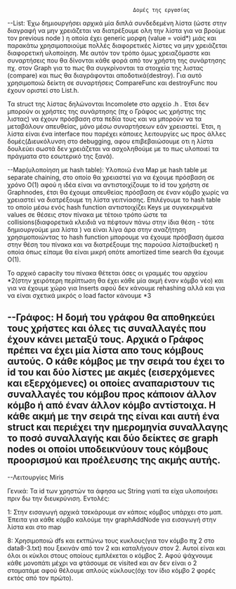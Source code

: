                                             Δομές της εργασίας

--List: Έχω δημιουργήσει αρχικά μία διπλά συνδεδεμένη λίστα (ώστε στην διαγραφή να μην χρειάζεται
 να διατρέξουμε ολη την λίστα για να βρούμε τον previous node ) η οποία έχει generic μορφη (value = void*)
 μιάς και παρακάτω χρησιμοποιούμε πολλές διαφορετικές λίστες να μην χρειάζεται διαφορετική υλοποίηση.
 Με αυτόν τον τρόπο όμως χρειαζόμαστε και συναρτήσεις που θα δίνονται κάθε φορά από τον χρήστη της συνάρτησης
 πχ. στον Graph για το πως θα συγκρίνονται τα στοιχεία της λιστας (compare) και πως θα διαγράφονται αποδοτικά(destroy).
 Για αυτό χρησιμοποιώ δείκτη σε συναρτήσεις CompareFunc και destroyFunc που έχουν οριστεί στο List.h.

 Τα struct της λίστας δηλώνονται Incomolete στο αρχείο .h .
 Έτσι δεν μπορούν οι χρήστες της συνάρτησης (πχ ο Γράφος ως χρήστης της λιστας) να έχουν πρόσβαση στα πεδία τους και να
 μπορούν να τα μεταβάλουν απευθείας, μόνο μέσω συναρτήσεων εάν χρειαστεί. Έτσι, η λίστα είναι ένα interface που παρέχει 
 κάποιες λειτουργίες ως προς άλλες δομές(Διευκόλυνση στο debugging, αφου επιβεβαιώσουμε οτι η λίστα δουλεύει σωστά
 δεν χρειάζεται να ασχοληθούμε με το πως υλοποιεί τα πράγματα στο εσωτερικό της ξανά).

--Map(υλοποίηση με hash table): Υλοποιώ ένα Map με hash table με separate chaining, στο οποίο θα χρειαστεί για να έχουμε πρόσβαση
 σε χρόνο Ο(1) αφού η ιδέα είναι να αντιστοιχίζουμε το id του χρήστη σε Graphnodes, έτσι θα έχουμε απευθείας πρόσβαση σε έναν 
 κόμβο χωρίς να χρειαστεί να διατρέξουμε τη λίστα γειτνίασης. Επιλέγουμε το hash table το οποίο μέσω ενός hash function 
 αντιστοιχίζει Keys με συγκεκριμένα values σε θέσεις στον πίνακα με τέτοιο τρόπο ώστε τα collisions(διαφορετικά κλειδιά να 
 πέφτουν πάνω στην ίδια θέση - τότε δημιουργούμε μια λίστα ) να είναι λίγα άρα στην αναζήτηση χρησιμοποιώντας το hash function
 μπορουμε να έχουμε πρόσβαση άμεσα στην θέση του πίνακα και να διατρέξουμε της παρούσα λίστα(bucket) η οποία όπως είπαμε
 θα είναι μικρή οπότε amortized time search θα έχουμε O(1).

 To αρχικό capacity του πίνακα θέτεται όσες οι γραμμές του αρχείου *2(στην χειρότερη περίπτωση θα έχει κάθε μία ακμή έναν κόμβο νέο)
 και για να έχουμε χώρο για Inserts αφού δεν κάνουμε rehashing αλλά και για να είναι σχετικά μικρός ο load factor κάνουμε *3

--Γράφος: H δομή του γράφου θα αποθηκεύει τους χρήστες και όλες τις συναλλαγές που έχουν κάνει μεταξύ τους.
 Αρχικά ο Γράφος πρέπει να έχει μία λίστα απο τους κόμβους αυτούς. Ο κάθε κόμβος με την σειρά του έχει το id 
 του και δύο λίστες με ακμές (εισερχόμενες και εξερχόμενες) οι οποίες αναπαριστουν τις συναλλαγές του κόμβου 
 προς κάποιον άλλον κόμβο ή από έναν άλλον κόμβο αντίστοιχα. Η κάθε ακμή με την σειρά της είναι και αυτή ένα struct
 και περιέχει την ημερομηνία συναλλαγης το ποσό συναλλαγής και δύο δείκτες σε graph nodes οι οποίοι υποδεικνύουν 
 τους κόμβους προορισμού και προέλευσης της ακμής αυτής.
 -----------------------------------------------------------------------------------------------------------------

--Λειτουργίες Miris

Γενικά: Τα id των χρηστών τα άφησα ως String γιατί τα είχα υλοποιήσει πριν δω την διευκρύνιση.
Εντολές:

  1: 
    Στην εισαγωγή αρχικά τσεκάρουμε αν κάποις κόμβος υπάρχει στο μαπ. Έπειτα για κάθε κόμβο καλούμε την graphAddNode
    για εισαγωγή στην λίστα και στο map

8:
Χρησιμοποιώ dfs και εκτπώνω τους κυκλους(για τον κόμβο πχ 2 στο data8-3.txt) που ξεκινάν από τον 2 και καταλήγουν στον 2. Αυτοί είναι και όλοι οι κύκλοι 
στους οποίους εμπλέκεται ο κόμβος 2. Αφού ψάχνουμε κάθε μονοπάτι μέχρι να φτάσουμε σε visited και αν δεν είναι ο 2 σταματάμε αφού θέλουμε απλούς κύκλους(όχι τον ίδιο κόμβο 2 φορές εκτός από τον πρώτο).